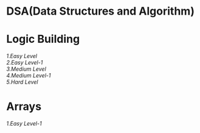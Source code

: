 # DSA(Data Structures and Algorithm)
# Logic Building <i>
1.Easy Level<br>
2.Easy Level-1<br>
3.Medium Level<br>
4.Medium Level-1<br>
5.Hard Level</i><br>
# Arrays 
<i>
1.Easy Level-1</i>

